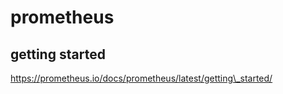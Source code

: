 # prometheus

## getting started

https://prometheus.io/docs/prometheus/latest/getting\_started/





